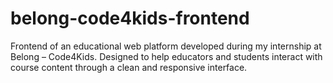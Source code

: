 # belong-code4kids-frontend
Frontend of an educational web platform developed during my internship at Belong – Code4Kids. Designed to help educators and students interact with course content through a clean and responsive interface.
